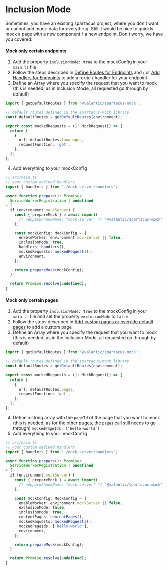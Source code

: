 # Inclusion Mode

Sometimes, you have an existing spartacus project, where you don't want or cannot add mock-data for everything.
Still it would be nice to quickly mock a page with a new component / a new endpoint. Don't worry, we have you covered:

#### Mock only certain endpoints

1. Add the property `inclusionMode: true` to the mockConfig in your `main.ts` file
2. Follow the steps described in [Define Routes for Endpoints](#define-routes-for-endpoints) and / or [Add Handlers for Endpoints](#add-handlers-for-endpoints) to add a route / handler for your endpoint
3. Define an Array where you specify the request that you want to mock (this is needed, as in Inclusion Mode, all requested go through by default)

```ts
import { getDefaultRoutes } from '@valantic/spartacus-mock';

// default routes defined in the spartacus-mock library
const defaultRoutes = getDefaultRoutes(environment);

export const mockedRequests = (): MockRequest[] => {
  return [
    {
      url: defaultRoutes.languages,
      requestFunction: 'get',
    },
  ];
};
```

4. Add everything to your mockConfig

```ts
// src/main.ts
// your custom defined handlers
import { handlers } from './mock-server/handlers';

async function prepare(): Promise<
  ServiceWorkerRegistration | undefined
> {
  if (environment.mockServer) {
    const { prepareMock } = await import(
      /* webpackChunkName: "mock-server" */ '@valantic/spartacus-mock'
    );

    const mockConfig: MockConfig = {
      enableWorker: environment.mockServer || false,
      inclusionMode: true,
      handlers: handlers(),
      mockedRequests: mockedRequests(),
      environment,
    };

    return prepareMock(mockConfig);
  }

  return Promise.resolve(undefined);
}
```

#### Mock only certain pages

1. Add the property `inclusionMode: true` to the mockConfig in your `main.ts` file and set the property `exclusionMode` to `false`
2. Follow the steps described in [Add custom pages or override default pages](#add-custom-pages-or-override-default-pages) to add a custom page
3. Define an Array where you specify the request that you want to mock (this is needed, as in the Inclusion Mode, all requested go through by default)

```ts
import { getDefaultRoutes } from '@valantic/spartacus-mock';

// default routes defined in the spartacus-mock library
const defaultRoutes = getDefaultRoutes(environment);

export const mockedRequests = (): MockRequest[] => {
  return [
    {
      url: defaultRoutes.pages,
      requestFunction: 'get',
    },
  ];
};
```

4. Define a string array with the `pageId` of the page that you want to mock (this is needed, as for the other pages, the `pages` call still needs to go through)
   `mockedPageIds: ['hello-world']`
5. Add everything to your mockConfig

```ts
// src/main.ts
// your custom defined handlers
import { handlers } from './mock-server/handlers';

async function prepare(): Promise<
  ServiceWorkerRegistration | undefined
> {
  if (environment.mockServer) {
    const { prepareMock } = await import(
      /* webpackChunkName: "mock-server" */ '@valantic/spartacus-mock'
    );

    const mockConfig: MockConfig = {
      enableWorker: environment.mockServer || false,
      exclusionMode: false,
      inclusionMode: true,
      contentPages: contentPages(),
      mockedRequests: mockedRequests(),
      mockedPageIds: ['hello-world'],
      environment,
    };

    return prepareMock(mockConfig);
  }

  return Promise.resolve(undefined);
}
```
